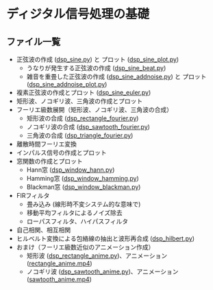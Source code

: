 # ディジタル信号処理の基礎
## ファイル一覧
- 正弦波の作成 ([dsp_sine.py](https://github.com/tam17aki/speech_process_exercise/blob/master/DigitalSignalProcessing/dsp_sine.py)) と プロット ([dsp_sine_plot.py](https://github.com/tam17aki/speech_process_exercise/blob/master/DigitalSignalProcessing/dsp_sine_plot.py))
  - うなりが発生する正弦波の作成 ([dsp_sine_beat.py](https://github.com/tam17aki/speech_process_exercise/blob/master/DigitalSignalProcessing/dsp_sine_beat.py))
  - 雑音を重畳した正弦波の作成 ([dsp_sine_addnoise.py](https://github.com/tam17aki/speech_process_exercise/blob/master/DigitalSignalProcessing/dsp_sine_addnoise.py)) と プロット ([dsp_sine_addnoise_plot.py](https://github.com/tam17aki/speech_process_exercise/blob/master/DigitalSignalProcessing/dsp_sine_addnoise_plot.py))
- 複素正弦波の作成とプロット ([dsp_sine_euler.py](https://github.com/tam17aki/speech_process_exercise/blob/master/DigitalSignalProcessing/dsp_sine_euler.py))
- 矩形波、ノコギリ波、三角波の作成とプロット
- フーリエ級数展開（矩形波、ノコギリ波、三角波の合成）
  - 矩形波の合成 ([dsp_rectangle_fourier.py](https://github.com/tam17aki/speech_process_exercise/blob/master/DigitalSignalProcessing/dsp_rectangle_fourier.py))
  - ノコギリ波の合成 ([dsp_sawtooth_fourier.py](https://github.com/tam17aki/speech_process_exercise/blob/master/DigitalSignalProcessing/dsp_sawtooth_fourier.py))
  - 三角波の合成 ([dsp_triangle_fourier.py](https://github.com/tam17aki/speech_process_exercise/blob/master/DigitalSignalProcessing/dsp_triangle_fourier.py))
- 離散時間フーリエ変換
- インパルス信号の作成とプロット
- 窓関数の作成とプロット
  - Hann窓 ([dsp_window_hann.py](https://github.com/tam17aki/speech_process_exercise/blob/master/DigitalSignalProcessing/dsp_window_hann.py))
  - Hamming窓 ([dsp_window_hamming.py](https://github.com/tam17aki/speech_process_exercise/blob/master/DigitalSignalProcessing/dsp_window_hamming.py))
  - Blackman窓 ([dsp_window_blackman.py](https://github.com/tam17aki/speech_process_exercise/blob/master/DigitalSignalProcessing/dsp_window_blackman.py))
- FIRフィルタ
  - 畳み込み (線形時不変システム的な意味で)
  - 移動平均フィルタによるノイズ除去
  - ローパスフィルタ、ハイパスフィルタ
- 自己相関、相互相関
- ヒルベルト変換による包絡線の抽出と波形再合成 ([dsp_hilbert.py](https://github.com/tam17aki/speech_process_exercise/blob/master/DigitalSignalProcessing/dsp_hilbert.py))
- おまけ（フーリエ級数近似のアニメーション作成）
  - 矩形波 ([dsp_rectangle_anime.py](https://github.com/tam17aki/speech_process_exercise/blob/master/DigitalSignalProcessing/dsp_rectangle_anime.py))、アニメーション ([rectangle_anime.mp4](https://github.com/tam17aki/speech_process_exercise/blob/master/DigitalSignalProcessing/rectangle_anime.mp4)) 
  - ノコギリ波 ([dsp_sawtooth_anime.py](https://github.com/tam17aki/speech_process_exercise/blob/master/DigitalSignalProcessing/dsp_sawtooth_anime.py))、アニメーション ([sawtooth_anime.mp4](https://github.com/tam17aki/speech_process_exercise/blob/master/DigitalSignalProcessing/sawtooth_anime.mp4)) 
